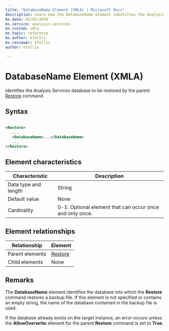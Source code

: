 ```yaml
---
title: "DatabaseName Element (XMLA) | Microsoft Docs"
description: Learn how the DatabaseName element identifies the Analysis Services database to be restored by the parent Restore command.
ms.date: 01/05/2020
ms.service: analysis-services
ms.custom: xmla
ms.topic: reference
ms.author: kfollis
ms.reviewer: kfollis
author: kfollis

---
```

# DatabaseName Element (XMLA)

  Identifies the Analysis Services database to be restored by the parent [Restore](../xml-elements-commands/restore-element-xmla.md) command.  
  
## Syntax  
  
```xml  
  
<Restore>  
   ...  
   <DatabaseName>...</DatabaseName>  
   ...  
</Restore>  
```  
  
## Element characteristics  
  
|Characteristic|Description|  
|--------------------|-----------------|  
|Data type and length|String|  
|Default value|None|  
|Cardinality|0-1: Optional element that can occur once and only once.|  
  
## Element relationships  
  
|Relationship|Element|  
|------------------|-------------|  
|Parent elements|[Restore](../xml-elements-commands/restore-element-xmla.md)|  
|Child elements|None|  
  
## Remarks  
 The **DatabaseName** element identifies the database into which the **Restore** command restores a backup file. If this element is not specified or contains an empty string, the name of the database contained in the backup file is used.  
  
 If the database already exists on the target instance, an error occurs unless the **AllowOverwrite** element for the parent **Restore** command is set to **True**.  
